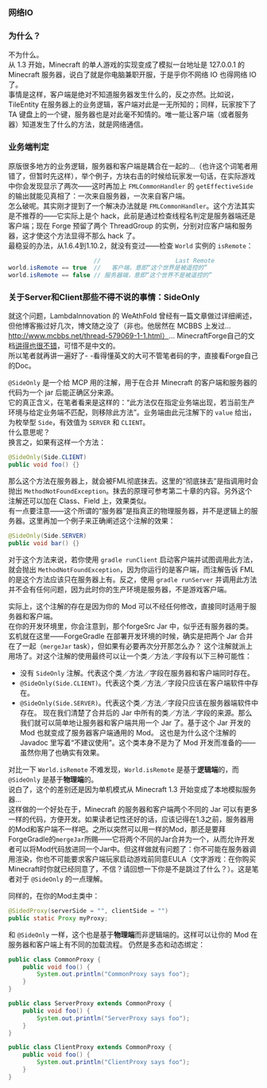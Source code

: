 ### 网络IO

### 为什么？
不为什么。  
从 1.3 开始，Minecraft 的单人游戏的实现变成了模拟一台地址是 127.0.0.1 的 Minecraft 服务器，说白了就是你电脑兼职开服，于是乎你不网络 IO 也得网络 IO 了。  
事情是这样，客户端是绝对不知道服务器发生什么的，反之亦然。比如说，TileEntity 在服务器上的业务逻辑，客户端对此是一无所知的；同样，玩家按下了 TA 键盘上的一个键，服务器也是对此毫不知情的。唯一能让客户端（或者服务器）知道发生了什么的方法，就是网络通信。

### 业务端判定
原版很多地方的业务逻辑，服务器和客户端是耦合在一起的...（也许这个词笔者用错了，但暂时先这样），举个例子，方块右击的时候给玩家发一句话，在实际游戏中你会发现显示了两次——这时再加上 `FMLCommonHandler` 的 `getEffectiveSide` 的输出就能见真相了：一次来自服务器，一次来自客户端。  
怎么破呢。其实刚才提到了一个解决办法就是 `FMLCommonHandler`。这个方法其实是不推荐的——它实际上是个 hack，此前是通过检查线程名判定是服务器端还是客户端；现在 Forge 预留了两个 ThreadGroup 的实例，分别对应客户端和服务器，这才使这个方法显得不那么 hack 了。  
最稳妥的办法，从1.6.4到1.10.2，就没有变过——检查 `World` 实例的 `isRemote`：

````java
                        //                     Last Remote
world.isRemote == true  //   客户端，意即“这个世界是被遥控的”
world.isRemote == false // 服务器端，意即“这个世界不是被遥控的”
````

### 关于Server和Client那些不得不说的事情：SideOnly
就这个问题，LambdaInnovation 的 WeAthFold 曾经有一篇文章做过详细阐述，但他博客搬过好几次，博文随之没了（非也。他居然在 MCBBS 上发过... http://www.mcbbs.net/thread-579069-1-1.html）...
MinecraftForge自己的文档[讲得也很不错](http://mcforge.readthedocs.io/en/latest/concepts/sides/)，可惜不是中文的。  
所以笔者就再讲一遍好了- -看得懂英文的大可不管笔者码的字，直接看Forge自己的Doc。  

`@SideOnly` 是一个给 MCP 用的注解，用于在合并 Minecraft 的客户端和服务器的代码为一个 jar 后能正确区分来源。  
它的真正含义，在笔者看来是这样的：“此方法仅在指定业务端出现，若当前生产环境与给定业务端不匹配，则移除此方法”。业务端由此元注解下的 `value` 给出，为枚举型 `Side`，有效值为 `SERVER` 和 `CLIENT`。  
什么意思呢？  
换言之，如果有这样一个方法：

````java
@SideOnly(Side.CLIENT)
public void foo() {}
````

那么这个方法在服务器上，就会被FML彻底抹去。这里的“彻底抹去”是指调用时会抛出 `MethodNotFoundException`。抹去的原理可参考第二十章的内容。另外这个注解还可以加在 Class、Field 上，效果类似。  
有一点要注意——这个所谓的“服务器”是指真正的物理服务器，并不是逻辑上的服务器。这里再加一个例子来正确阐述这个注解的效果：

````java
@SideOnly(Side.SERVER)
public void bar() {}
````

对于这个方法来说，若你使用 `gradle runClient` 启动客户端并试图调用此方法，就会抛出 `MethodNotFoundException`，因为你运行的是客户端，而注解告诉 FML 的是这个方法应该只在服务器上有。反之，使用 `gradle runServer` 并调用此方法并不会有任何问题，因为此时你的生产环境是服务器，不是游戏客户端。

实际上，这个注解的存在是因为你的 Mod 可以不经任何修改，直接同时适用于服务器和客户端。  
在你的开发环境里，你会注意到，那个forgeSrc Jar 中，似乎还有服务器的类。玄机就在这里——ForgeGradle 在部署开发环境的时候，确实是把两个 Jar 合并在了一起（`mergeJar` task），但如果有必要再次分开那怎么办？
这个注解就派上用场了。对这个注解的使用最终可以让一个类／方法／字段有以下三种可能性：
 * 没有 `SideOnly` 注解。代表这个类／方法／字段在服务器和客户端同时存在。
 * `@SideOnly(Side.CLIENT)`。代表这个类／方法／字段只应该在客户端软件中存在。
 * `@SideOnly(Side.SERVER)`。代表这个类／方法／字段只应该在服务器端软件中存在。
现在我们清楚了合并后的 Jar 中所有的类／方法／字段的来源。那么我们就可以简单地让服务器和客户端共用一个 Jar 了。基于这个 Jar 开发的 Mod 也就变成了服务器客户端通用的 Mod。
这也是为什么这个注解的 Javadoc 里写着“不建议使用”。这个类本身不是为了 Mod 开发而准备的——虽然你用了也确实有效果。

对比一下 `World.isRemote` 不难发现，`World.isRemote` 是基于**逻辑端**的，而 `@SideOnly` 是基于**物理端**的。  
说白了，这个的差别还是因为单机模式从 Minecraft 1.3 开始变成了本地模拟服务器...  
这样做的一个好处在于，Minecraft 的服务器和客户端两个不同的 Jar 可以有更多一样的代码，方便开发。如果读者记性还好的话，应该记得在1.3之前，服务器用的Mod和客户端不一样吧。之所以突然可以用一样的Mod，那还是要拜ForgeGradle的`mergeJar`所赐——它将两个不同的Jar合并为一个，从而允许开发者可以将Mod代码放进同一个Jar中。但这样做就有问题了：你不可能在服务器调用渲染，你也不可能要求客户端玩家启动游戏前同意EULA（文字游戏：在你购买Minecraft时你就已经同意了，不信？请回想一下你是不是跳过了什么？）。这是笔者对于 `@SideOnly` 的一点理解。

同样的，在你的Mod主类中：

````java
@SidedProxy(serverSide = "", clientSide = "")
public static Proxy myProxy;
````
和 `@SideOnly` 一样，这个也是基于**物理端**而非逻辑端的。这样可以让你的 Mod 在服务器和客户端上有不同的加载流程。
仍然是多态和动态绑定：

````java
public class CommonProxy {
    public void foo() {
        System.out.println("CommonProxy says foo");
    }
}

public class ServerProxy extends CommonProxy {
    public void foo() {
        System.out.println("ServerProxy says foo");
    }
}

public class ClientProxy extends CommonProxy {
    public void foo() {
        System.out.println("ClientProxy says foo");
    }
}
````
